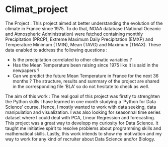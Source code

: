 # Climat_project

The Project :
This project aimed at better understanding the evolution of the climate in France since 1975. To do that, NOAA database (National Oceanic and Atmospheric Administration) were fetched containing monthly Precipitation (PRCP), Extreme Maximum Daily Precipitation (EMXP) and Temperature Minimum (TMIN), Mean (TAVG) and Maximum (TMAX). 
These data enabled to address the following questions :
-	Is the precipitation correlated to other climatic variables ?
-	Has the Mean Temperature been raising since 1975 like it is said in the newpapers ?
-	Can we predict the future Mean Temperature in France for the next 36 months ?
The structure, results and summary of the project are shared in the corresponding file ‘BLA’ so do not hesitate to check as well.


The aim of this work : 
The real goal of this project was firstly to strenghten the Python skills I have learned in one month studying a ‘Python for Data Science’ course. Hence, I mostly wanted to work with data seeking, data manipulation and visualization. I was also looking for seasonnal time series dataset where I could deal with PCA, Linear Regression and forecasting.
This project was a great way to developp my curiosity for Data Science. It taught me initiative spirit to resolve problems about programming skills and mathematical skills. 
Lastly, this work intends to show my motivation and my way to work for any kind of recruiter about Data Science and/or Biology.
 
